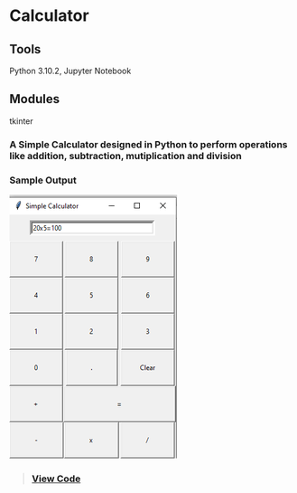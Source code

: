 # Calculator
## Tools
Python 3.10.2, Jupyter Notebook
## Modules
tkinter

### A Simple Calculator designed in Python to perform operations like addition, subtraction, mutiplication and division

### Sample Output
![](https://github.com/xavierina12/Data-Analytics/blob/main/Projects/Calculator/Calculator.png)

>### [View Code](https://github.com/xavierina12/Data-Analytics/blob/main/Projects/Calculator/Calculator.ipynb)



